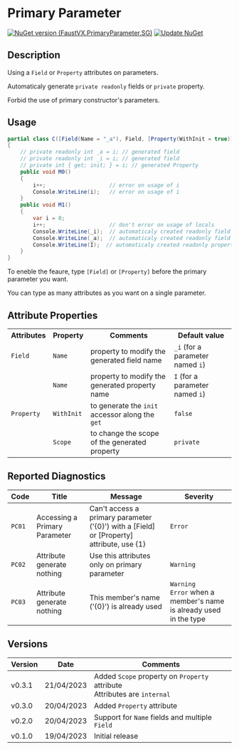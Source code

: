 # Primary Parameter
[![NuGet version (FaustVX.PrimaryParameter.SG)](https://img.shields.io/nuget/v/FaustVX.PrimaryParameter.SG.svg)](https://www.nuget.org/packages/FaustVX.PrimaryParameter.SG/)
[![Update NuGet](https://github.com/FaustVX/PrimaryParameter/actions/workflows/pushToNuget.yaml/badge.svg)](https://github.com/FaustVX/PrimaryParameter/actions/workflows/pushToNuget.yaml)

## Description
Using a `Field` or `Property` attributes on parameters.

Automaticaly generate `private readonly` fields or `private` property.

Forbid the use of primary constructor's parameters.

## Usage

```cs
partial class C([Field(Name = "_a"), Field, [Property(WithInit = true)]]int i) // type must be partial, but can be class / struct
{
	// private readonly int _a = i; // generated field
	// private readonly int _i = i; // generated field
	// private int { get; init; } = i; // generated Property
    public void M0()
    {
        i++;                    // error on usage of i
        Console.WriteLine(i);   // error on usage of i
    }
    public void M1()
    {
        var i = 0;
        i++;                    // don't error on usage of locals
        Console.WriteLine(_i);  // automaticaly created readonly field
        Console.WriteLine(_a);	// automaticaly created readonly field based on Name property
        Console.WriteLine(I);  // automaticaly created readonly property
    }
}
```

To eneble the feaure, type `[Field]` or `[Property]` before the primary parameter you want.

You can type as many attributes as you want on a single parameter.

## Attribute Properties
<table>
  <tr>
    <th>Attributes</th>
    <th>Property</th>
    <th>Comments</th>
    <th>Default value</th>
  </tr>
  <tr>
    <td><code>Field</code></td>
    <td><code>Name</code></td>
    <td>property to modify the generated field name</td>
    <td><code>_i</code> (for a parameter named <code>i</code>)</td>
  </tr>
  <tr>
    <td rowspan="3"><code>Property</code></td>
    <td><code>Name</code></td>
    <td>property to modify the generated property name</td>
    <td><code>I</code> (for a parameter named <code>i</code>)</td>
  </tr>
  <tr>
    <td><code>WithInit</code></td>
    <td>to generate the <code>init</code> accessor along the <code>get</code></td>
    <td><code>false</code></td>
  </tr>
  <tr>
    <td><code>Scope</code></td>
    <td>to change the scope of the generated property</td>
    <td><code>private</code></td>
  </tr>
</table>

## Reported Diagnostics
|Code|Title|Message|Severity|
|----|-----|-------|--------|
|`PC01`|Accessing a Primary Parameter|Can't access a primary parameter ('{0}') with a [Field] or [Property] attribute, use {1}|`Error`|
|`PC02`|Attribute generate nothing|Use this attributes only on primary parameter|`Warning`|
|`PC03`|Attribute generate nothing|This member's name ('{0}') is already used|`Warning`</br>`Error` when a member's name is already used in the type|

## Versions
|Version|Date|Comments|
|-------|----|--------|
|v0.3.1|21/04/2023|Added `Scope` property on `Property` attribute</br>Attributes are `internal`|
|v0.3.0|20/04/2023|Added `Property` attribute|
|v0.2.0|20/04/2023|Support for `Name` fields and multiple `Field`|
|v0.1.0|19/04/2023|Initial release|
